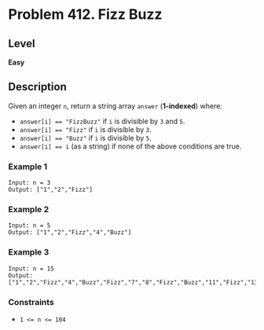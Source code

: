 # Problem 412. Fizz Buzz

## Level
**Easy**

## Description
Given an integer `n`, return a string array `answer` (**1-indexed**) where:
* `answer[i] == "FizzBuzz"` if `i` is divisible by `3` and `5`.
* `answer[i] == "Fizz"` if `i` is divisible by `3`.
* `answer[i] == "Buzz"` if `i` is divisible by `5`.
* `answer[i] == i` (as a string) if none of the above conditions are true.

### Example 1
```
Input: n = 3
Output: ["1","2","Fizz"]
```

### Example 2
```
Input: n = 5
Output: ["1","2","Fizz","4","Buzz"]
```

### Example 3
```
Input: n = 15
Output: ["1","2","Fizz","4","Buzz","Fizz","7","8","Fizz","Buzz","11","Fizz","13","14","FizzBuzz"]
```

### Constraints
* `1 <= n <= 104`
